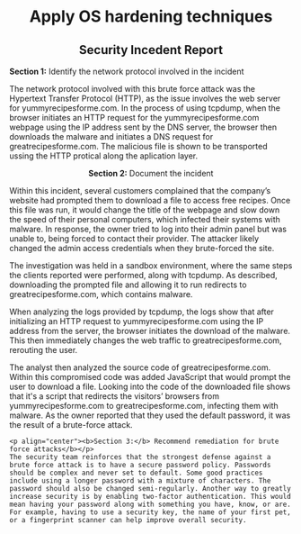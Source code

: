 <h1 align = "center">Apply OS hardening techniques</br></h1>
<h2 align = "center">Security Incedent Report</h2>

   <p align="center">

   <b>Section 1:</b> Identify the network protocol involved in the incident </br></p>
  The network protocol involved with this brute force attack was the Hypertext Transfer Protocol (HTTP), as the issue involves the web server for yummyrecipesforme.com. In the process of using tcpdump, when the browser initiates an HTTP request for the yummyrecipesforme.com webpage using the IP address sent by the DNS server, the browser then downloads the malware and initiates a DNS request for greatrecipesforme.com. The malicious file is shown to be transported ussing the HTTP protical along the aplication layer.
 

 
   <p align="center"><b>Section 2:</b> Document the incident </br></p>
  Within this incident, several customers complained that the company’s website had prompted them to download a file to access free recipes. Once this file was run, it would change the title of the webpage and slow down the speed of their personal computers, which infected their systems with malware. In response, the owner tried to log into their admin panel but was unable to, being forced to contact their provider. The attacker likely changed the admin access credentials when they brute-forced the site.

The investigation was held in a sandbox environment, where the same steps the clients reported were performed, along with tcpdump. As described, downloading the prompted file and allowing it to run redirects to greatrecipesforme.com, which contains malware.

When analyzing the logs provided by tcpdump, the logs show that after initializing an HTTP request to yummyrecipesforme.com using the IP address from the server, the browser initiates the download of the malware. This then immediately changes the web traffic to greatrecipesforme.com, rerouting the user.

The analyst then analyzed the source code of greatrecipesforme.com. Within this compromised code was added JavaScript that would prompt the user to download a file. Looking into the code of the downloaded file shows that it's a script that redirects the visitors’ browsers from yummyrecipesforme.com to greatrecipesforme.com, infecting them with malware. As the owner reported that they used the default password, it was the result of a brute-force attack.

    <p align="center"><b>Section 3:</b> Recommend remediation for brute force attacks</b></p>
    The security team reinforces that the strongest defense against a brute force attack is to have a secure password policy. Passwords should be complex and never set to default. Some good practices include using a longer password with a mixture of characters. The password should also be changed semi-regularly. Another way to greatly increase security is by enabling two-factor authentication. This would mean having your password along with something you have, know, or are. For example, having to use a security key, the name of your first pet, or a fingerprint scanner can help improve overall security.

 


